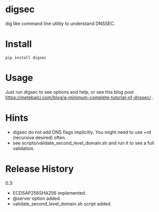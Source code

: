 # digsec

dig like command line utility to understand DNSSEC.

# Install

`pip install digsec`

# Usage

Just run digsec to see options and help, or see this blog post https://metebalci.com/blog/a-minimum-complete-tutorial-of-dnssec/ .

# Hints

- digsec do not add DNS flags implicitly. You might need to use +rd (recursive desired) often.
- see scripts/validate_second_level_domain.sh and run it to see a full validation.

# Release History

0.3: 
  - ECDSAP256SHA256 implemented. 
  - @server option added. 
  - validate_second_level_domain.sh script added.
